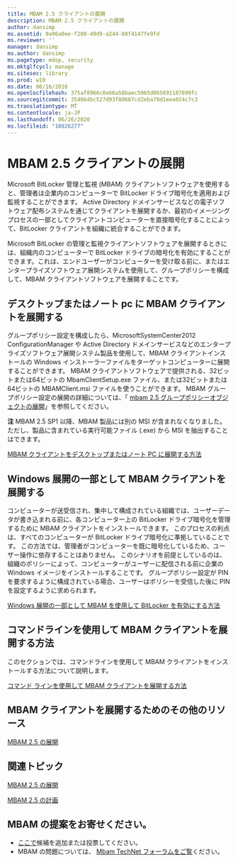 ```yaml
---
title: MBAM 2.5 クライアントの展開
description: MBAM 2.5 クライアントの展開
author: dansimp
ms.assetid: 0a96a0ee-f280-49d9-a244-88f4147fe9fd
ms.reviewer: ''
manager: dansimp
ms.author: dansimp
ms.pagetype: mdop, security
ms.mktglfcycl: manage
ms.sitesec: library
ms.prod: w10
ms.date: 06/16/2016
ms.openlocfilehash: 375af8966c8e66a58baec5065d065891187899fc
ms.sourcegitcommit: 354664bc527d93f80687cd2eba70d1eea024c7c3
ms.translationtype: MT
ms.contentlocale: ja-JP
ms.lasthandoff: 06/26/2020
ms.locfileid: "10826277"
---
```

# MBAM 2.5 クライアントの展開


Microsoft BitLocker 管理と監視 (MBAM) クライアントソフトウェアを使用すると、管理者は企業内のコンピューターで BitLocker ドライブ暗号化を適用および監視することができます。 Active Directory ドメインサービスなどの電子ソフトウェア配布システムを通じてクライアントを展開するか、最初のイメージングプロセスの一部としてクライアントコンピューターを直接暗号化することによって、BitLocker クライアントを組織に統合することができます。

Microsoft BitLocker の管理と監視クライアントソフトウェアを展開するときには、組織内のコンピューターで BitLocker ドライブの暗号化を有効にすることができます。これは、エンドユーザーがコンピューターを受け取る前に、またはエンタープライズソフトウェア展開システムを使用して、グループポリシーを構成して、MBAM クライアントソフトウェアを展開することです。

## デスクトップまたはノート pc に MBAM クライアントを展開する


グループポリシー設定を構成したら、MicrosoftSystemCenter2012 ConfigurationManager や Active Directory ドメインサービスなどのエンタープライズソフトウェア展開システム製品を使用して、MBAM クライアントインストールの Windows インストーラーファイルをターゲットコンピューターに展開することができます。 MBAM クライアントソフトウェアで提供される、32ビットまたは64ビットの MbamClientSetup.exe ファイル、または32ビットまたは64ビットの MBAMClient.msi ファイルを使うことができます。 MBAM グループポリシー設定の展開の詳細については、「 [mbam 2.5 グループポリシーオブジェクトの展開](deploying-mbam-25-group-policy-objects.md)」を参照してください。

**注** MBAM 2.5 SP1 以降、MBAM 製品には別の MSI が含まれなくなりました。 ただし、製品に含まれている実行可能ファイル (.exe) から MSI を抽出することはできます。

 

[MBAM クライアントをデスクトップまたはノート PC に展開する方法](how-to-deploy-the-mbam-client-to-desktop-or-laptop-computers-mbam-25.md)

## Windows 展開の一部として MBAM クライアントを展開する


コンピューターが送受信され、集中して構成されている組織では、ユーザーデータが書き込まれる前に、各コンピューター上の BitLocker ドライブ暗号化を管理するために MBAM クライアントをインストールできます。 このプロセスの利点は、すべてのコンピューターが BitLocker ドライブ暗号化に準拠していることです。 この方法では、管理者がコンピューターを既に暗号化しているため、ユーザー操作に依存することはありません。 このシナリオを前提としているのは、組織のポリシーによって、コンピューターがユーザーに配信される前に企業の Windows イメージをインストールすることです。 グループポリシー設定が PIN を要求するように構成されている場合、ユーザーはポリシーを受信した後に PIN を設定するように求められます。

[Windows 展開の一部として MBAM を使用して BitLocker を有効にする方法](how-to-enable-bitlocker-by-using-mbam-as-part-of-a-windows-deploymentmbam-25.md)

## コマンドラインを使用して MBAM クライアントを展開する方法


このセクションでは、コマンドラインを使用して MBAM クライアントをインストールする方法について説明します。

[コマンド ラインを使用して MBAM クライアントを展開する方法](how-to-deploy-the-mbam-client-by-using-a-command-line.md)

## MBAM クライアントを展開するためのその他のリソース


[MBAM 2.5 の展開](deploying-mbam-25.md)



## 関連トピック


[MBAM 2.5 の展開](deploying-mbam-25.md)

[MBAM 2.5 の計画](planning-for-mbam-25.md)

 
## MBAM の提案をお寄せください。
- [ここで](http://mbam.uservoice.com/forums/268571-microsoft-bitlocker-administration-and-monitoring)候補を追加または投票してください。 
- MBAM の問題については、 [Mbam TechNet フォーラムをご覧](https://social.technet.microsoft.com/Forums/home?forum=mdopmbam)ください。
 





